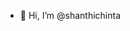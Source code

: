 - 👋 Hi, I’m @shanthichinta

<!---
shanthichinta/shanthichinta is a ✨ special ✨ repository because its `README.md` (this file) appears on your GitHub profile.
You can click the Preview link to take a look at your changes.
--->
